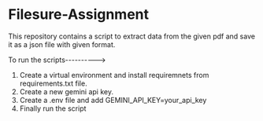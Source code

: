 # Filesure-Assignment

This repository contains a script to extract data from the given pdf and save it as a json file with given format. 

To run the scripts---------->

1. Create a virtual environment and install requiremnets from requirements.txt file.
2. Create a new gemini api key.
3. Create a .env file and add GEMINI_API_KEY=your_api_key
4. Finally run the script
